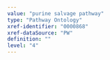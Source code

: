 ```yaml
---
value: "purine salvage pathway"
type: "Pathway Ontology"
xref-identifier: "0000868"
xref-dataSource: "PW"
definition: ""
level: "4"
---
```

